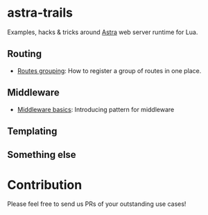 # astra-trails
Examples, hacks &amp; tricks around [Astra](https://github.com/ArkForgeLabs/Astra) web server runtime for Lua.

## Routing
- [Routes grouping](routes-grouping): How to register a group of routes in one place.

## Middleware
- [Middleware basics](middleware-base): Introducing pattern for middleware 

## Templating

## Something else


# Contribution
Please feel free to send us PRs of your outstanding use cases!
